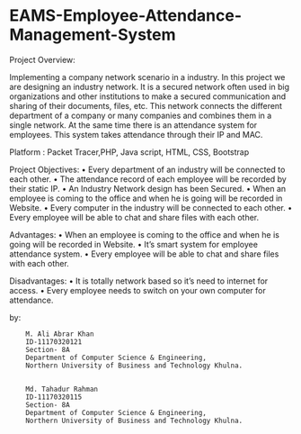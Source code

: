 # EAMS-Employee-Attendance-Management-System

Project Overview: 

Implementing a company network scenario in a industry. In this project we are designing an industry network. It is a secured network often used in big organizations and other institutions to make a secured communication and sharing of their documents, files, etc. This network connects the different department of a company or many companies and combines them in a single network. 
At the same time there is an attendance system for employees. This system takes attendance through their IP and MAC. 

Platform : 
		Packet Tracer,PHP, Java script, HTML, CSS, Bootstrap

Project Objectives: 
    • Every department of an industry will be connected to each other.
    • The attendance record of each employee will be recorded by their static IP.
    • An Industry Network design has been Secured.
    • When an employee is coming to the office and when he is going will be recorded in Website.
    • Every computer in the industry will be connected to each other.
    • Every employee will be able to chat and share files with each other. 
 
Advantages:
    • When an employee is coming to the office and when he is going will be recorded in Website.
    • It’s smart system for employee attendance system.
    • Every employee will be able to chat and share files with each other.

Disadvantages:
    • It is totally network based so it’s need to internet for access.
    • Every employee needs to switch on your own computer for attendance.
    
    
by: 


		M. Ali Abrar Khan
		ID-11170320121
		Section- 8A
		Department of Computer Science & Engineering,
		Northern University of Business and Technology Khulna.
		
		
		Md. Tahadur Rahman
		ID-11170320115
		Section- 8A
		Department of Computer Science & Engineering,
		Northern University of Business and Technology Khulna.
